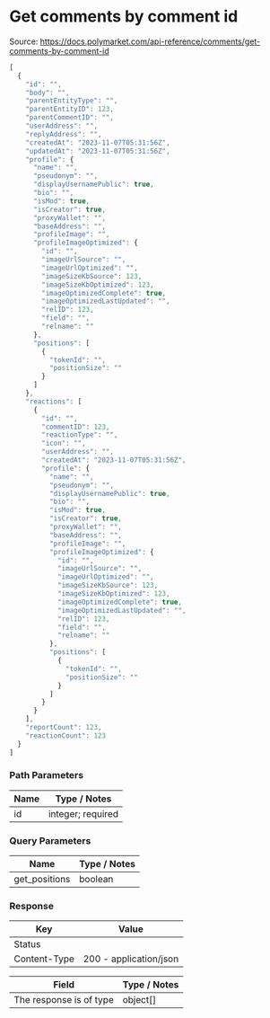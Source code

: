 # Get comments by comment id
Source: https://docs.polymarket.com/api-reference/comments/get-comments-by-comment-id


```javascript
[
  {
    "id": "",
    "body": "",
    "parentEntityType": "",
    "parentEntityID": 123,
    "parentCommentID": "",
    "userAddress": "",
    "replyAddress": "",
    "createdAt": "2023-11-07T05:31:56Z",
    "updatedAt": "2023-11-07T05:31:56Z",
    "profile": {
      "name": "",
      "pseudonym": "",
      "displayUsernamePublic": true,
      "bio": "",
      "isMod": true,
      "isCreator": true,
      "proxyWallet": "",
      "baseAddress": "",
      "profileImage": "",
      "profileImageOptimized": {
        "id": "",
        "imageUrlSource": "",
        "imageUrlOptimized": "",
        "imageSizeKbSource": 123,
        "imageSizeKbOptimized": 123,
        "imageOptimizedComplete": true,
        "imageOptimizedLastUpdated": "",
        "relID": 123,
        "field": "",
        "relname": ""
      },
      "positions": [
        {
          "tokenId": "",
          "positionSize": ""
        }
      ]
    },
    "reactions": [
      {
        "id": "",
        "commentID": 123,
        "reactionType": "",
        "icon": "",
        "userAddress": "",
        "createdAt": "2023-11-07T05:31:56Z",
        "profile": {
          "name": "",
          "pseudonym": "",
          "displayUsernamePublic": true,
          "bio": "",
          "isMod": true,
          "isCreator": true,
          "proxyWallet": "",
          "baseAddress": "",
          "profileImage": "",
          "profileImageOptimized": {
            "id": "",
            "imageUrlSource": "",
            "imageUrlOptimized": "",
            "imageSizeKbSource": 123,
            "imageSizeKbOptimized": 123,
            "imageOptimizedComplete": true,
            "imageOptimizedLastUpdated": "",
            "relID": 123,
            "field": "",
            "relname": ""
          },
          "positions": [
            {
              "tokenId": "",
              "positionSize": ""
            }
          ]
        }
      }
    ],
    "reportCount": 123,
    "reactionCount": 123
  }
]
```

### Path Parameters

| Name | Type / Notes |
| --- | --- |
| id | integer; required |

### Query Parameters

| Name | Type / Notes |
| --- | --- |
| get_positions | boolean |

### Response

| Key | Value |
| --- | --- |
| Status |  |
| Content-Type | 200 - application/json |

| Field | Type / Notes |
| --- | --- |
| The response is of type | object[] |
